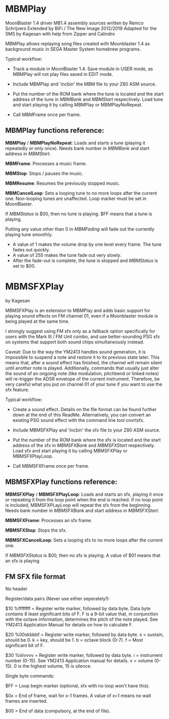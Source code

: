 ﻿MBMPlay
=======

MoonBlaster 1.4 driver
MB1.4 assembly sources written by Remco Schrijvers
Extended by BiFi / The New Image 2012/2019
Adapted for the SMS by Kagesan with help from Zipper and Calindro

MBMPlay allows replaying song files created with Moonblaster 1.4 as background music in SEGA Master System homebrew programs.


Typical workflow:

- Track a module in MoonBlaster 1.4. Save module in USER mode, as MBMPlay will not play files saved in EDIT mode.

- Include MBMPlay and 'incbin' the MBM file to your Z80 ASM source.

- Put the number of the ROM bank where the tune is located and the start address of the tune in *MBMBank* and *MBMStart* respectively. Load tune and start playing it by calling MBMPlay or MBMPlayNoRepeat.

- Call MBMFrame once per frame.

MBMPlay functions reference:
----------------------------

**MBMPlay** / **MBMPlayNoRepeat**: Loads and starts a tune (playing it repeatedly or only once). Needs bank number in *MBMBank* and start address in *MBMStart*.

**MBMFrame**: Processes a music frame.

**MBMStop**: Stops / pauses the music.

**MBMResume**: Resumes the previously stopped music.

**MBMCancelLoop**: Sets a looping tune to no more loops after the current one. Non-looping tunes are unaffected. Loop marker must be set in MoonBlaster.

If *MBMStatus* is $00, then no tune is playing. $FF means that a tune is playing.

Putting any value other than 0 in *MBMFading* will fade out the currently playing tune smoothly.
- A value of 1 makes the volume drop by one level every frame. The tune fades out quickly. 
- A value of 255 makes the tune fade out very slowly.
- After the fade-out is complete, the tune is stopped and *MBMStatus* is set to $00.

MBMSFXPlay
==========
by Kagesan

MBMSFXPlay is an extension to MBMPlay and adds basic support for playing sound effects on FM channel 01, even if a Moonblaster module is being played at the same time.

I strongly suggest using FM sfx only as a fallback option specifically for users with the Mark III / FM Unit combo, and use better-sounding PSG sfx on systems that support both sound chips simultaneously instead.

Caveat: Due to the way the YM2413 handles sound generation, it is impossible to suspend a note and restore it to its previous state later. This means that, after a sound effect has finished, the channel will remain silent until another note is played. Additionally, commands that usually just alter the sound of an ongoing note (like modulation, pitchbend or linked notes) will re-trigger the ADSR envelope of the current instrument. Therefore, be very careful what you put on channel 01 of your tune if you want to use the sfx feature.


Typical workflow:

- Create a sound effect. Details on the file format can be found further down at the end of this ReadMe. Alternatively, you can convert an existing PSG sound effect with the command line tool cnvrtsfx.

- Include MBMSFXPlay and 'incbin' the sfx file to your Z80 ASM source.

- Put the number of the ROM bank where the sfx is located and the start address of the sfx in *MBMSFXBank* and *MBMSFXStart* respectively. Load sfx and start playing it by calling MBMSFXPlay or MBMSFXPlayLoop.

- Call MBMSFXFrame once per frame.

MBMSFXPlay functions reference:
-------------------------------

**MBMSFXPlay** / **MBMSFXPlayLoop**: Loads and starts an sfx, playing it once or repeating it from the loop point when the end is reached. If no loop point is included, MBMSFXPLayLoop will repeat the sfx from the beginning. Needs bank number in *MBMSFXBank* and start address in *MBMSFXStart*.

**MBMSFXFrame**: Processes an sfx frame.

**MBMSFXStop**: Stops the sfx.

**MBMSFXCancelLoop**: Sets a looping sfx to no more loops after the current one.

If *MBMSFXStatus* is $00, then no sfx is playing. A value of $01 means that an sfx is playing.

FM SFX file format
------------------

No header


Register/data pairs (Never use either seperately!):

$10 %ffffffff = Register write marker, followed by data byte. 
                Data byte contains 8 least significant bits of F. 
                F is a 9-bit value that, in conjunction with the octave information, determines the pitch of the note played.
                See YM2413 Application Manual for details on how to calculate F.

$20 %00skbbbf = Register write marker, followed by data byte.
                s = sustain, should be 0.
                k = key, should be 1.
                b = octave block (0-7).
                f = Most significant bit of F.

$30 %iiiivvvv = Register write marker, followed by data byte.
                i = instrument number (0-15). See YM2413 Application manual for details.
                v = volume (0-15). 0 is the highest volume, 15 is silence.
 

Single byte commands:

$FF = Loop begin marker (optional, sfx with no loop won't have this).

$0x = End of frame, wait for x-1 frames. A value of x=1 means no wait frames are inserted.

$00 = End of data (compulsory, at the end of file).